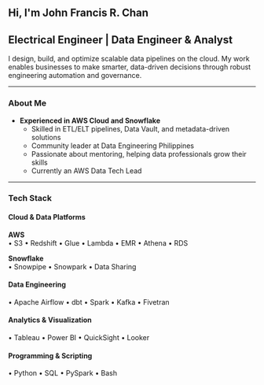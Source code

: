 ## Hi, I'm John Francis R. Chan

## Electrical Engineer | Data Engineer & Analyst
I design, build, and optimize scalable data pipelines on the cloud. My work enables businesses to make smarter, data-driven decisions through robust engineering automation and governance.

---

### About Me

- **Experienced in AWS Cloud and Snowflake**
  - Skilled in ETL/ELT pipelines, Data Vault, and metadata-driven solutions
  - Community leader at Data Engineering Philippines
  - Passionate about mentoring, helping data professionals grow their skills
  - Currently an AWS Data Tech Lead

---

### Tech Stack

#### Cloud & Data Platforms
**AWS**  
• S3 • Redshift • Glue • Lambda • EMR • Athena • RDS

**Snowflake**  
• Snowpipe • Snowpark • Data Sharing

#### Data Engineering
• Apache Airflow • dbt • Spark • Kafka • Fivetran

#### Analytics & Visualization
• Tableau • Power BI • QuickSight • Looker

#### Programming & Scripting
• Python • SQL • PySpark • Bash
